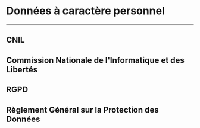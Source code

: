 # Données à caractère personnel
---

 ## CNIL  
 Commission Nationale de l'Informatique et des Libertés
---

## RGPD  
Règlement Général sur la Protection des Données
---
